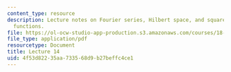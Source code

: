 ```yaml
---
content_type: resource
description: Lecture notes on Fourier series, Hilbert space, and square-integrable
  functions.
file: https://ol-ocw-studio-app-production.s3.amazonaws.com/courses/18-102-introduction-to-functional-analysis-spring-2009/4f53d82235aa733568d9b27beffc4ce1_MIT18_102s09_lec14.pdf
file_type: application/pdf
resourcetype: Document
title: Lecture 14
uid: 4f53d822-35aa-7335-68d9-b27beffc4ce1
---
```


